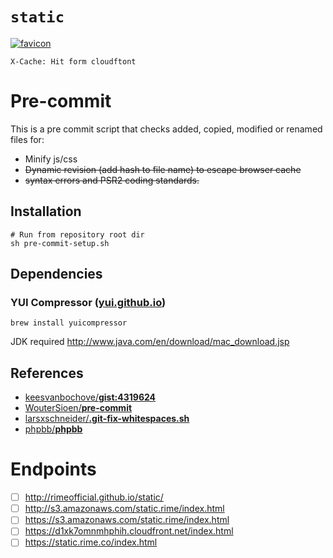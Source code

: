 # `static`

[![favicon](https://static.rime.co/favicon.png)](https://static.rime.co)
```
X-Cache: Hit form cloudftont
```

# Pre-commit

This is a pre commit script that checks added, copied, modified or renamed files for:

- Minify js/css
- ~~Dynamic revision (add hash to file name) to escape browser cache~~
- ~~syntax errors and PSR2 coding standards.~~

## Installation

``` shell
# Run from repository root dir
sh pre-commit-setup.sh
```

## Dependencies

### YUI Compressor ([yui.github.io](http://yui.github.io/yuicompressor/))

``` shell
brew install yuicompressor
```

JDK required http://www.java.com/en/download/mac_download.jsp

## References

- [keesvanbochove/**gist:4319624**](https://gist.github.com/keesvanbochove/4319624)
- [WouterSioen/**pre-commit**](https://github.com/WouterSioen/pre-commit)
- [larsxschneider/**.git-fix-whitespaces.sh**](https://gist.github.com/larsxschneider/3957621)
- [phpbb/**phpbb**](https://github.com/phpbb/phpbb/blob/develop-olympus/git-tools/hooks/pre-commit)

# Endpoints
- [ ] http://rimeofficial.github.io/static/
- [ ] http://s3.amazonaws.com/static.rime/index.html
- [ ] https://s3.amazonaws.com/static.rime/index.html
- [ ] https://d1xk7omnmhphih.cloudfront.net/index.html
- [ ] https://static.rime.co/index.html

